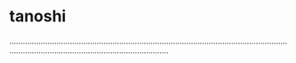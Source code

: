 # tanoshi

...................................................................................................................................................................................................